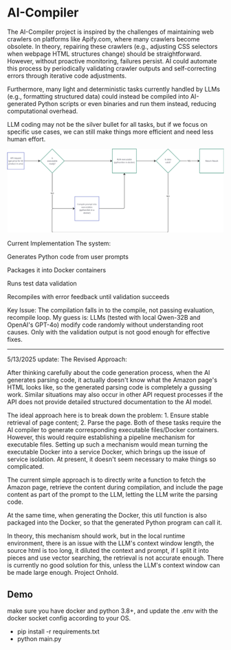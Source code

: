# AI-Compiler

The AI-Compiler project is inspired by the challenges of maintaining web crawlers on platforms like Apify.com, where many crawlers become obsolete. In theory, repairing these crawlers (e.g., adjusting CSS selectors when webpage HTML structures change) should be straightforward. However, without proactive monitoring, failures persist. AI could automate this process by periodically validating crawler outputs and self-correcting errors through iterative code adjustments.

Furthermore, many light and deterministic tasks currently handled by LLMs (e.g., formatting structured data) could instead be compiled into AI-generated Python scripts or even binaries and run them instead, reducing computational overhead.

LLM coding may not be the silver bullet for all tasks, but if we focus on specific use cases, we can still make things more efficient and need less human effort.

![alt text](image.png)

Current Implementation
The system:

Generates Python code from user prompts

Packages it into Docker containers

Runs test data validation

Recompiles with error feedback until validation succeeds

Key Issue: The compilation falls in to the compile, not passing evaluation, recompile loop. My guess is: LLMs (tested with local Qwen-32B and OpenAI's GPT-4o) modify code randomly without understanding root causes. Only with the validation output is not good enough for effective fixes.

---
5/13/2025 update:
The
Revised Approach:

After thinking carefully about the code generation process, when the AI generates parsing code, it actually doesn't know what the Amazon page's HTML looks like, so the generated parsing code is completely a gussing work. Similar situations may also occur in other API request processes if the API does not provide detailed structured documentation to the AI model.

The ideal approach here is to break down the problem: 1. Ensure stable retrieval of page content; 2. Parse the page. Both of these tasks require the AI compiler to generate corresponding executable files/Docker containers. However, this would require establishing a pipeline mechanism for executable files. Setting up such a mechanism would mean turning the executable Docker into a service Docker, which brings up the issue of service isolation. At present, it doesn't seem necessary to make things so complicated.

The current simple approach is to directly write a function to fetch the Amazon page, retrieve the content during compilation, and include the page content as part of the prompt to the LLM, letting the LLM write the parsing code.

At the same time, when generating the Docker, this util function is also packaged into the Docker, so that the generated Python program can call it.

In theory, this mechanism should work, but in the local runtime environment, there is an issue with the LLM's context window length, the source html is too long, it diluted the context and prompt, if I split it into pieces and use vector searching, the retrieval is not accurate enough. There is currently no good solution for this, unless the LLM's context window can be made large enough. Project Onhold.


## Demo

make sure you have docker and python 3.8+, and update the .env with the docker socket config according to your OS.

- pip install -r requirements.txt
- python main.py
